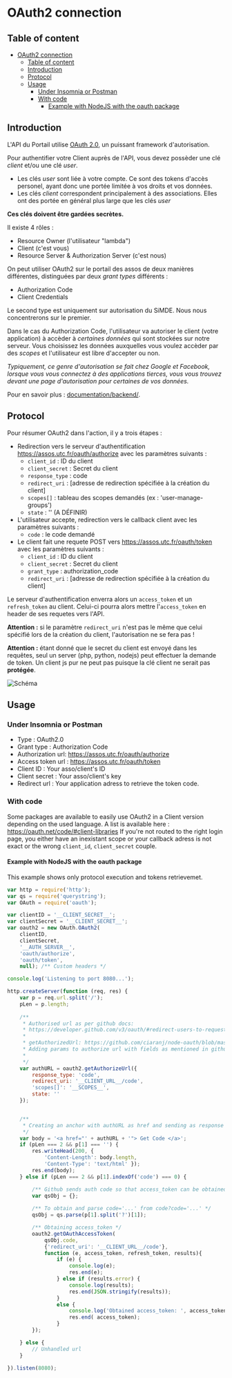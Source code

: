 # OAuth2 connection

## Table of content
- [OAuth2 connection](#oauth2-connection)
  - [Table of content](#table-of-content)
  - [Introduction](#introduction)
  - [Protocol](#protocol)
  - [Usage](#usage)
    - [Under Insomnia or Postman](#under-insomnia-or-postman)
    - [With code](#with-code)
      - [Example with NodeJS with the oauth package](#example-with-nodejs-with-the-oauth-package)


## Introduction

L'API du Portail utilise [OAuth 2.0](https://oauth.net/2/), un puissant framework d'autorisation.

Pour authentifier votre Client auprès de l'API, vous devez possèder une clé _client_ et/ou une clé _user_.
- Les clés _user_ sont liée à votre compte. Ce sont des tokens d'accès personel, ayant donc une portée limitée à vos droits et vos données.
- Les clés _client_ correspondent principalement à des associations. Elles ont des portée en général plus large que les clés _user_

**Ces clés doivent être gardées secrètes.**

Il existe 4 rôles :

- Resource Owner (l'utilisateur "lambda")
- Client (c'est vous)
- Resource Server & Authorization Server (c'est nous)

On peut utiliser OAuth2 sur le portail des assos de deux manières différentes, distinguées par deux *grant types* différents :

- Authorization Code
- Client Credentials

Le second type est uniquement sur autorisation du SiMDE. Nous nous concentrerons sur le premier.

Dans le cas du Authorization Code, l'utilisateur va autoriser le client (votre application) à accèder à *certaines données* qui sont stockées sur notre serveur. Vous choisissez les données auxquelles vous voulez accèder par des *scopes* et l'utilisateur est libre d'accepter ou non.

*Typiquement, ce genre d'autorisation se fait chez Google et Facebook, lorsque vous vous connectez à des applications tierces, vous vous trouvez devant une page d'autorisation pour certaines de vos données.*

Pour en savoir plus : [documentation/backend/](../backend/readme.md).


## Protocol

Pour résumer OAuth2 dans l'action, il y a trois étapes :

- Redirection vers le serveur d'authentification https://assos.utc.fr/oauth/authorize avec les paramètres suivants :
    - `client_id` : ID du client
    - `client_secret` : Secret du client
    - `response_type` : code
    - `redirect_uri` : [adresse de redirection spécifiée à la création du client]
    - `scopes[]` : tableau des scopes demandés (ex : 'user-manage-groups')
    - `state` : '' (A DÉFINIR)
- L'utilisateur accepte, redirection vers le callback client avec les paramètres suivants :
    - `code` : le code demandé
- Le client fait une requete POST vers https://assos.utc.fr/oauth/token avec les paramètres suivants :
    - `client_id` : ID du client
    - `client_secret` : Secret du client
    - `grant_type` : authorization_code
    - `redirect_uri` : [adresse de redirection spécifiée à la création du client]

Le serveur d'authentification enverra alors un `access_token` et un `refresh_token` au client. Celui-ci pourra alors mettre l'`access_token` en header de ses requetes vers l'API.

**Attention :** si le paramètre `redirect_uri` n'est pas le même que celui spécifié lors de la création du client, l'autorisation ne se fera pas !

**Attention :** étant donné que le secret du client est envoyé dans les requêtes, seul un server (php, python, nodejs) peut effectuer la demande de token. Un client js pur ne peut pas puisque la clé client ne serait pas **protégée**.

![Schéma](./schema_connexion_api.jpg)


## Usage

### Under Insomnia or Postman 

- Type : OAuth2.0
- Grant type : Authorization Code
- Authorization url: https://assos.utc.fr/oauth/authorize
- Access token url : https://assos.utc.fr/oauth/token
- Client ID : Your asso/client's ID 
- Client secret : Your asso/client's key
- Redirect url : Your application adress to retrieve the token code.

### With code

Some packages are available to easily use OAuth2 in a Client version depending on the used language.
A list is available here : https://oauth.net/code/#client-libraries
If you're not routed to the right login page, you either have an inexistant scope or your callback adress is not exact or the wrong `client_id`, `client_secret` couple.

#### Example with NodeJS with the oauth package

This example shows only protocol execution and tokens retrievemet. 

```js
var http = require('http');
var qs = require('querystring');
var OAuth = require('oauth');

var clientID = '__CLIENT_SECRET__';
var clientSecret = '__CLIENT_SECRET__';
var oauth2 = new OAuth.OAuth2(
    clientID, 
    clientSecret, 
    '__AUTH_SERVER__', 
    'oauth/authorize', 
    'oauth/token',
    null); /** Custom headers */

console.log('Listening to port 8080...');

http.createServer(function (req, res) {
    var p = req.url.split('/');
    pLen = p.length;
    
    /**
     * Authorised url as per github docs:
     * https://developer.github.com/v3/oauth/#redirect-users-to-request-github-access
     * 
     * getAuthorizedUrl: https://github.com/ciaranj/node-oauth/blob/master/lib/oauth2.js#L148
     * Adding params to authorize url with fields as mentioned in github docs
     *
     */
    var authURL = oauth2.getAuthorizeUrl({
        response_type: 'code',
        redirect_uri: '__CLIENT_URL__/code',
        'scopes[]': '__SCOPES__',
        state: ''
    });


    /**
     * Creating an anchor with authURL as href and sending as response
     */
    var body = '<a href="' + authURL + '"> Get Code </a>';
    if (pLen === 2 && p[1] === '') {
        res.writeHead(200, {
            'Content-Length': body.length,
            'Content-Type': 'text/html' });
        res.end(body);
    } else if (pLen === 2 && p[1].indexOf('code') === 0) {

        /** Github sends auth code so that access_token can be obtained */
        var qsObj = {};
        
        /** To obtain and parse code='...' from code?code='...' */
        qsObj = qs.parse(p[1].split('?')[1]); 

        /** Obtaining access_token */
        oauth2.getOAuthAccessToken(
            qsObj.code,
            {'redirect_uri': '__CLIENT_URL__/code'},
            function (e, access_token, refresh_token, results){
                if (e) {
                    console.log(e);
                    res.end(e);
                } else if (results.error) {
                    console.log(results);
                    res.end(JSON.stringify(results));
                }
                else {
                    console.log('Obtained access_token: ', access_token);
                    res.end( access_token);
                }
        });

    } else {
        // Unhandled url
    }

}).listen(8080);
```
